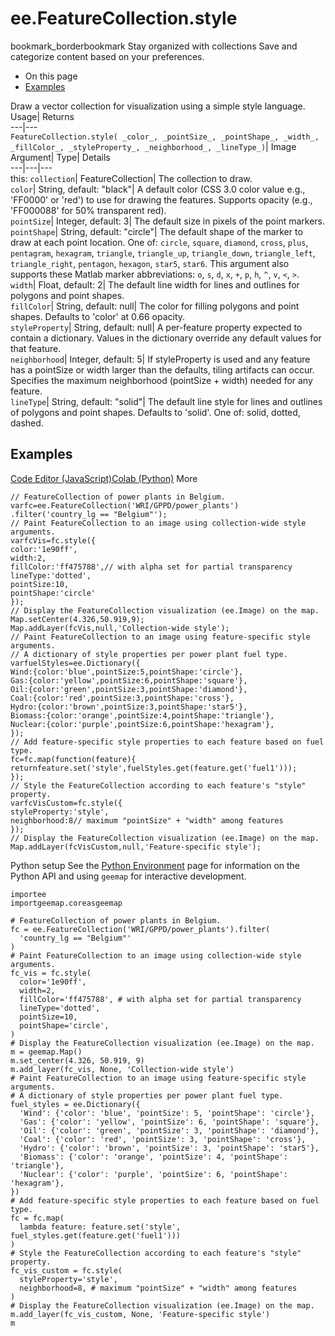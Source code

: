  
#  ee.FeatureCollection.style 
bookmark_borderbookmark Stay organized with collections  Save and categorize content based on your preferences.
  * On this page
  * [Examples](https://developers.google.com/earth-engine/apidocs/ee-featurecollection-style#examples)


Draw a vector collection for visualization using a simple style language. 
Usage| Returns  
---|---  
`FeatureCollection.style( _color_, _pointSize_, _pointShape_, _width_, _fillColor_, _styleProperty_, _neighborhood_, _lineType_)`| Image  
Argument| Type| Details  
---|---|---  
this: `collection`| FeatureCollection| The collection to draw.  
`color`| String, default: "black"| A default color (CSS 3.0 color value e.g., 'FF0000' or 'red') to use for drawing the features. Supports opacity (e.g., 'FF000088' for 50% transparent red).  
`pointSize`| Integer, default: 3| The default size in pixels of the point markers.  
`pointShape`| String, default: "circle"| The default shape of the marker to draw at each point location. One of: `circle`, `square`, `diamond`, `cross`, `plus`, `pentagram`, `hexagram`, `triangle`, `triangle_up`, `triangle_down`, `triangle_left`, `triangle_right`, `pentagon`, `hexagon`, `star5`, `star6`. This argument also supports these Matlab marker abbreviations: `o`, `s`, `d`, `x`, `+`, `p`, `h`, `^`, `v`, `<`, `>`.  
`width`| Float, default: 2| The default line width for lines and outlines for polygons and point shapes.  
`fillColor`| String, default: null| The color for filling polygons and point shapes. Defaults to 'color' at 0.66 opacity.  
`styleProperty`| String, default: null| A per-feature property expected to contain a dictionary. Values in the dictionary override any default values for that feature.  
`neighborhood`| Integer, default: 5| If styleProperty is used and any feature has a pointSize or width larger than the defaults, tiling artifacts can occur. Specifies the maximum neighborhood (pointSize + width) needed for any feature.  
`lineType`| String, default: "solid"| The default line style for lines and outlines of polygons and point shapes. Defaults to 'solid'. One of: solid, dotted, dashed.  
## Examples
[Code Editor (JavaScript)](https://developers.google.com/earth-engine/apidocs/ee-featurecollection-style#code-editor-javascript-sample)[Colab (Python)](https://developers.google.com/earth-engine/apidocs/ee-featurecollection-style#colab-python-sample) More
```
// FeatureCollection of power plants in Belgium.
varfc=ee.FeatureCollection('WRI/GPPD/power_plants')
.filter('country_lg == "Belgium"');
// Paint FeatureCollection to an image using collection-wide style arguments.
varfcVis=fc.style({
color:'1e90ff',
width:2,
fillColor:'ff475788',// with alpha set for partial transparency
lineType:'dotted',
pointSize:10,
pointShape:'circle'
});
// Display the FeatureCollection visualization (ee.Image) on the map.
Map.setCenter(4.326,50.919,9);
Map.addLayer(fcVis,null,'Collection-wide style');
// Paint FeatureCollection to an image using feature-specific style arguments.
// A dictionary of style properties per power plant fuel type.
varfuelStyles=ee.Dictionary({
Wind:{color:'blue',pointSize:5,pointShape:'circle'},
Gas:{color:'yellow',pointSize:6,pointShape:'square'},
Oil:{color:'green',pointSize:3,pointShape:'diamond'},
Coal:{color:'red',pointSize:3,pointShape:'cross'},
Hydro:{color:'brown',pointSize:3,pointShape:'star5'},
Biomass:{color:'orange',pointSize:4,pointShape:'triangle'},
Nuclear:{color:'purple',pointSize:6,pointShape:'hexagram'},
});
// Add feature-specific style properties to each feature based on fuel type.
fc=fc.map(function(feature){
returnfeature.set('style',fuelStyles.get(feature.get('fuel1')));
});
// Style the FeatureCollection according to each feature's "style" property.
varfcVisCustom=fc.style({
styleProperty:'style',
neighborhood:8// maximum "pointSize" + "width" among features
});
// Display the FeatureCollection visualization (ee.Image) on the map.
Map.addLayer(fcVisCustom,null,'Feature-specific style');
```
Python setup
See the [ Python Environment](https://developers.google.com/earth-engine/guides/python_install) page for information on the Python API and using `geemap` for interactive development.
```
importee
importgeemap.coreasgeemap
```
```
# FeatureCollection of power plants in Belgium.
fc = ee.FeatureCollection('WRI/GPPD/power_plants').filter(
  'country_lg == "Belgium"'
)
# Paint FeatureCollection to an image using collection-wide style arguments.
fc_vis = fc.style(
  color='1e90ff',
  width=2,
  fillColor='ff475788', # with alpha set for partial transparency
  lineType='dotted',
  pointSize=10,
  pointShape='circle',
)
# Display the FeatureCollection visualization (ee.Image) on the map.
m = geemap.Map()
m.set_center(4.326, 50.919, 9)
m.add_layer(fc_vis, None, 'Collection-wide style')
# Paint FeatureCollection to an image using feature-specific style arguments.
# A dictionary of style properties per power plant fuel type.
fuel_styles = ee.Dictionary({
  'Wind': {'color': 'blue', 'pointSize': 5, 'pointShape': 'circle'},
  'Gas': {'color': 'yellow', 'pointSize': 6, 'pointShape': 'square'},
  'Oil': {'color': 'green', 'pointSize': 3, 'pointShape': 'diamond'},
  'Coal': {'color': 'red', 'pointSize': 3, 'pointShape': 'cross'},
  'Hydro': {'color': 'brown', 'pointSize': 3, 'pointShape': 'star5'},
  'Biomass': {'color': 'orange', 'pointSize': 4, 'pointShape': 'triangle'},
  'Nuclear': {'color': 'purple', 'pointSize': 6, 'pointShape': 'hexagram'},
})
# Add feature-specific style properties to each feature based on fuel type.
fc = fc.map(
  lambda feature: feature.set('style', fuel_styles.get(feature.get('fuel1')))
)
# Style the FeatureCollection according to each feature's "style" property.
fc_vis_custom = fc.style(
  styleProperty='style',
  neighborhood=8, # maximum "pointSize" + "width" among features
)
# Display the FeatureCollection visualization (ee.Image) on the map.
m.add_layer(fc_vis_custom, None, 'Feature-specific style')
m
```

